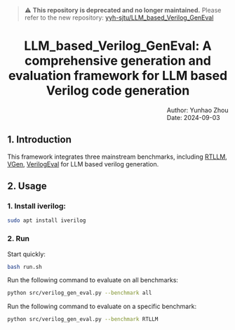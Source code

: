 > ⚠️ **This repository is deprecated and no longer maintained.**
> Please refer to the new repository: [yyh-sjtu/LLM_based_Verilog_GenEval](https://github.com/yyh-sjtu/LLM_based_Verilog_GenEval.git)
<div style="text-align: center;">
    <h1>LLM_based_Verilog_GenEval: A comprehensive generation and evaluation framework for LLM based Verilog code generation</h1>
</div>

<div style="text-align: right;">
    <div style="display: inline-block; text-align: left;">
        <span>Author: Yunhao Zhou</span></br>
        <span>Date: 2024-09-03</span>
    </div>
</div>

## 1. Introduction
This framework integrates three mainstream benchmarks, including [RTLLM](https://github.com/hkust-zhiyao/RTLLM), [VGen](https://github.com/shailja-thakur/VGen), [VerilogEval](https://github.com/NVlabs/verilog-eval) for LLM based verilog generation.

## 2. Usage
### 1. Install iverilog:
```bash
sudo apt install iverilog
```
### 2. Run

Start quickly:
```bash
bash run.sh
```
Run the following command to evaluate on all benchmarks:
```bash
python src/verilog_gen_eval.py --benchmark all
```
Run the following command to evaluate on a specific benchmark:
```bash
python src/verilog_gen_eval.py --benchmark RTLLM
```
